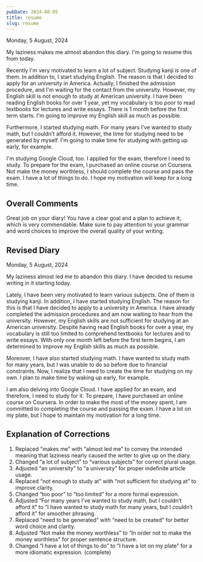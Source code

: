 ```yaml
---
pubDate: 2024-08-05
title: resume
slug: resume
---
```


Monday, 5 August, 2024

My laziness makes me almost abandon this diary. I'm going to resume this from today.

Recently I'm very motivated to learn a lot of subject. Studying kanji is one of them. In addition to, I start studying English. The reason is that I decided to apply for an university in America. Actually, I finished the admission procedure, and I'm waiting for the contact from the university. However, my English skill is not enough to study at American university. I have been reading English books for over 1 year, yet my vocabulary is too poor to read textbooks for lectures and write essays. There is 1 month before the first term starts. I'm going to improve my English skill as much as possible.

Furthermore, I started studying math. For many years I've wanted to study math, but I couldn't afford it. However, the time for studying need to be generated by myself. I'm going to make time for studying with getting up early, for example.

I'm studying Google Cloud, too. I applied for the exam, therefore I need to study. To prepare for the exam, I purchased an online course on Coursera. Not make the money worthless, I should complete the course and pass the exam. I have a lot of things to do. I hope my motivation will keep for a long time.

## Overall Comments
Great job on your diary! You have a clear goal and a plan to achieve it, which is very commendable. Make sure to pay attention to your grammar and word choices to improve the overall quality of your writing.

## Revised Diary
Monday, 5 August, 2024

My laziness almost led me to abandon this diary. I have decided to resume writing in it starting today.

Lately, I have been very motivated to learn various subjects. One of them is studying kanji. In addition, I have started studying English. The reason for this is that I have decided to apply to a university in America. I have already completed the admission procedures and am now waiting to hear from the university. However, my English skills are not sufficient for studying at an American university. Despite having read English books for over a year, my vocabulary is still too limited to comprehend textbooks for lectures and to write essays. With only one month left before the first term begins, I am determined to improve my English skills as much as possible.

Moreover, I have also started studying math. I have wanted to study math for many years, but I was unable to do so before due to financial constraints. Now, I realize that I need to create the time for studying on my own. I plan to make time by waking up early, for example.

I am also delving into Google Cloud. I have applied for an exam, and therefore, I need to study for it. To prepare, I have purchased an online course on Coursera. In order to make the most of the money spent, I am committed to completing the course and passing the exam. I have a lot on my plate, but I hope to maintain my motivation for a long time.

## Explanation of Corrections
1. Replaced “makes me” with “almost led me” to convey the intended meaning that laziness nearly caused the writer to give up on the diary.
2. Changed “a lot of subject” to “various subjects” for correct plural usage.
3. Adjusted “an university” to “a university” for proper indefinite article usage.
4. Replaced “not enough to study at” with “not sufficient for studying at” to improve clarity.
5. Changed “too poor” to “too limited” for a more formal expression.
6. Adjusted “For many years I’ve wanted to study math, but I couldn’t afford it” to “I have wanted to study math for many years, but I couldn’t afford it” for smoother phrasing.
7. Replaced “need to be generated” with “need to be created” for better word choice and clarity.
8. Adjusted “Not make the money worthless” to “In order not to make the money worthless” for proper sentence structure.
9. Changed “I have a lot of things to do” to “I have a lot on my plate” for a more idiomatic expression. (complete)